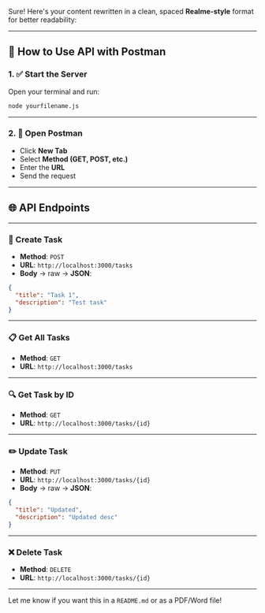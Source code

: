 Sure! Here's your content rewritten in a clean, spaced **Realme-style** format for better readability:

---

## 📲 How to Use API with Postman

### 1. ✅ Start the Server  
Open your terminal and run:  
```bash
node yourfilename.js
```

---

### 2. 🚀 Open Postman  
- Click **New Tab**  
- Select **Method (GET, POST, etc.)**  
- Enter the **URL**  
- Send the request

---

## 🌐 API Endpoints

---

### 📌 Create Task  
- **Method**: `POST`  
- **URL**: `http://localhost:3000/tasks`  
- **Body** → raw → **JSON**:
```json
{
  "title": "Task 1",
  "description": "Test task"
}
```

---

### 📋 Get All Tasks  
- **Method**: `GET`  
- **URL**: `http://localhost:3000/tasks`

---

### 🔍 Get Task by ID  
- **Method**: `GET`  
- **URL**: `http://localhost:3000/tasks/{id}`

---

### ✏️ Update Task  
- **Method**: `PUT`  
- **URL**: `http://localhost:3000/tasks/{id}`  
- **Body** → raw → **JSON**:
```json
{
  "title": "Updated",
  "description": "Updated desc"
}
```

---

### ❌ Delete Task  
- **Method**: `DELETE`  
- **URL**: `http://localhost:3000/tasks/{id}`

---

Let me know if you want this in a `README.md` or as a PDF/Word file!
